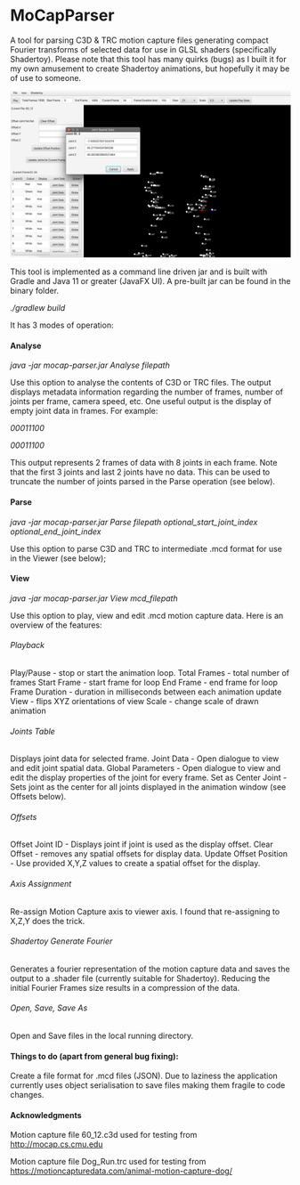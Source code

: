 # MoCapParser
A tool for parsing C3D &amp; TRC motion capture files generating compact Fourier transforms of selected data for use in GLSL shaders (specifically Shadertoy). 
Please note that this tool has many quirks (bugs) as I built it for my own amusement to create Shadertoy animations, but hopefully it may be of use to someone. 

![mocap-screenshot](mocap-screenshot.png)

This tool is implemented as a command line driven jar and is built with Gradle and Java 11 or greater (JavaFX UI). A pre-built jar can be found in the binary folder.

*./gradlew build*

It has 3 modes of operation:

#### Analyse
*java -jar mocap-parser.jar Analyse filepath*

Use this option to analyse the contents of C3D or TRC files. The output displays metadata information regarding the number of frames, number of joints per frame, camera speed, etc. One useful output is the display of empty joint data in frames. For example:

*00011100*

*00011100*

This output represents 2 frames of data with 8 joints in each frame. Note that the first 3 joints and last 2 joints have no data. This can be used to truncate the number of joints parsed in the Parse operation (see below).

#### Parse
*java -jar mocap-parser.jar Parse filepath optional_start_joint_index optional_end_joint_index*

Use this option to parse C3D and TRC to intermediate .mcd format for use in the Viewer (see below);

#### View
*java -jar mocap-parser.jar View mcd_filepath*

Use this option to play, view and edit .mcd motion capture data. Here is an overview of the features:

###### Playback
Play/Pause - stop or start the animation loop.
Total Frames - total number of frames
Start Frame - start frame for loop
End Frame - end frame for loop
Frame Duration - duration in milliseconds between each animation update
View - flips XYZ orientations of view
Scale - change scale of drawn animation

###### Joints Table
Displays joint data for selected frame.
Joint Data - Open dialogue to view and edit joint spatial data.
Global Parameters - Open dialogue to view and edit the display properties of the joint for every frame.
Set as Center Joint - Sets joint as the center for all joints displayed in the animation window (see Offsets below).

###### Offsets
Offset Joint ID - Displays joint if joint is used as the display offset.
Clear Offset - removes any spatial offsets for display data.
Update Offset Position - Use provided X,Y,Z values to create a spatial offset for the display.

###### Axis Assignment
Re-assign Motion Capture axis to viewer axis. I found that re-assigning to X,Z,Y does the trick.

###### Shadertoy Generate Fourier
Generates a fourier representation of the motion capture data and saves the output to a .shader file (currently suitable for Shadertoy). Reducing the initial Fourier Frames size results in a compression of the data.

###### Open, Save, Save As
Open and Save files in the local running directory.

#### Things to do (apart from general bug fixing):
Create a file format for .mcd files (JSON). Due to laziness the application currently uses object serialisation to save files making them fragile to code changes.

#### Acknowledgments
Motion capture file 60_12.c3d used for testing from http://mocap.cs.cmu.edu

Motion capture file Dog_Run.trc used for testing from https://motioncapturedata.com/animal-motion-capture-dog/

